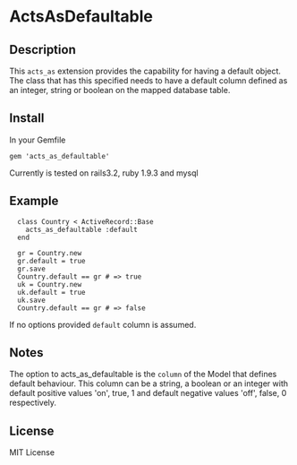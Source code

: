 # ActsAsDefaultable

## Description

This ``acts_as`` extension provides the capability for having a default object. The class that has this
specified needs to have a default column defined as an integer, string or boolean on the mapped
database table.

## Install

In your Gemfile

  ```gem 'acts_as_defaultable'```

Currently is tested on rails3.2, ruby 1.9.3 and mysql

## Example
```
  class Country < ActiveRecord::Base
    acts_as_defaultable :default
  end

  gr = Country.new
  gr.default = true
  gr.save
  Country.default == gr # => true
  uk = Country.new
  uk.default = true
  uk.save
  Country.default == gr # => false
```
If no options provided `default` column is assumed.

## Notes

The option to acts_as_defaultable is the `column` of the Model that defines default behaviour.
This column can be a string, a boolean or an integer with default positive values 'on', true, 1
and default negative values 'off', false, 0 respectively.

## License

MIT License


